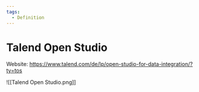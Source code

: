 ```yaml
---
tags:
  - Definition
---
```


# Talend Open Studio

Website: <https://www.talend.com/de/lp/open-studio-for-data-integration/?ty=tos>

![[Talend Open Studio.png]]
